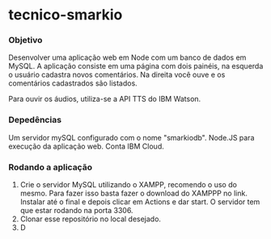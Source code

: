 # tecnico-smarkio

### Objetivo

Desenvolver uma aplicação web em Node com um banco de dados em MySQL. A aplicação consiste em uma página com dois painéis, na esquerda o usuário cadastra novos comentários. Na direita você ouve e os comentários cadastrados são listados.

Para ouvir os áudios, utiliza-se a API TTS do IBM Watson.

### Depedências

Um servidor mySQL configurado com o nome "smarkiodb".
Node.JS para execução da aplicação web.
Conta IBM Cloud.

### Rodando a aplicação

1. Crie o servidor MySQL utilizando o XAMPP, recomendo o uso do mesmo. Para fazer isso basta fazer o download do XAMPPP no link. Instalar até o final e depois clicar em Actions e dar start. O servidor tem que estar rodando na porta 3306.
2. Clonar esse repositório no local desejado.
3. D

